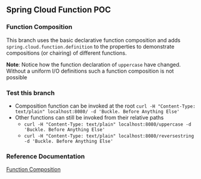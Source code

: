 ## Spring Cloud Function POC

### Function Composition

This branch uses the basic declarative function composition and adds `spring.cloud.function.definition` to the properties to demonstrate 
compositions (or chairing) of different functions.

**Note**: Notice how the function declaration of `uppercase` have changed. Without a uniform I/O definitions such a function
composition is not possible

### Test this branch
* Composition function can be invoked at the root `curl -H "Content-Type: text/plain" localhost:8080/ -d 'Buckle. Before Anything Else'`
* Other functions can still be invoked from their relative paths
  * `curl -H "Content-Type: text/plain" localhost:8080/uppercase -d 'Buckle. Before Anything Else'`
  * `curl -H "Content-Type: text/plain" localhost:8080/reversestring -d 'Buckle. Before Anything Else'`


### Reference Documentation
[Function Composition](https://docs.spring.io/spring-cloud-function/docs/current/reference/html/spring-cloud-function.html#_function_composition)
